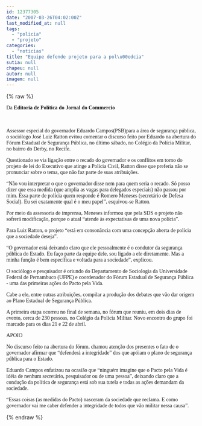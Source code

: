 ```yaml
---
id: 12377305
date: "2007-03-26T04:02:00Z"
last_modified_at: null
tags:
  - "policia"
  - "projeto"
categories:
  - "noticias"
title: "Equipe defende projeto para a pol\u00edcia"
sutia: null
chapeu: null
autor: null
imagem: null
---
```

{% raw %}
<p><P><FONT face=Verdana>Da <STRONG>Editoria de Política do Jornal do Commercio</STRONG></FONT></P></p>
<p><P>&nbsp;</P></p>
<p><P><FONT face=Verdana>Assessor especial do governador Eduardo Campos(PSB)para a área de segurança pública, o sociólogo José Luiz Ratton evitou comentar o discurso feito por Eduardo na abertura do Fórum Estadual de Segurança Pública, no último sábado, no Colégio da Polícia Militar, no bairro do Derby, no Recife. </FONT></P></p>
<p><P><FONT face=Verdana>Questionado se via ligação entre o recado do governador e os conflitos em torno do projeto de lei do Executivo que atinge a Polícia Civil, Ratton disse que preferia não se pronunciar sobre o tema, que não faz parte de suas atribuições.</FONT></P></p>
<p><P><FONT face=Verdana>“Não vou interpretar o que o governador disse nem para quem seria o recado. Só posso dizer que essa medida (que amplia as vagas para delegados especiais) não passou por mim. Essa parte de polícia quem responde é Romero Meneses (secretário de Defesa Social). Eu sei exatamente qual é o meu papel”, esquivou-se Ratton. </FONT></P></p>
<p><P><FONT face=Verdana>Por meio da assessoria de imprensa, Meneses informou que pela SDS o projeto não sofrerá modificação, porque o atual “atende às expectativas de uma nova polícia”.</FONT></P></p>
<p><P><FONT face=Verdana>Para Luiz Ratton, o projeto “está em consonância com uma concepção aberta de polícia que a sociedade deseja”. </FONT></P></p>
<p><P><FONT face=Verdana>“O governador está deixando claro que ele pessoalmente é o condutor da segurança pública do Estado. Eu faço parte da equipe dele, sou ligado a ele diretamente. Mas a minha função é bem específica e voltada para a sociedade”, explicou. </FONT></P></p>
<p><P><FONT face=Verdana>O sociólogo e pesquisador é oriundo do Departamento de Sociologia da Universidade Federal de Pernambuco (UFPE) e coordenador do Fórum Estadual de Segurança Pública - uma das primeiras ações do Pacto pela Vida. </FONT><FONT face=Verdana></FONT></P></p>
<p><P><FONT face=Verdana>Cabe a ele, entre outras atribuições, compilar a produção dos debates que vão dar origem ao Plano Estadual de Segurança Pública.</FONT></P></p>
<p><P><FONT face=Verdana>A primeira etapa ocorreu no final de semana, no fórum que reuniu, em dois dias de evento, cerca de 230 pessoas, no Colégio da Polícia Militar. Novo encontro do grupo foi marcado para os dias 21 e 22 de abril.</FONT></P></p>
<p><P><FONT face=Verdana>APOIO </FONT></P></p>
<p><P><FONT face=Verdana>No discurso feito na abertura do fórum, chamou atenção dos presentes o fato de o governador afirmar que “defenderá a integridade” dos que apóiam o plano de segurança pública para o Estado. </FONT></P></p>
<p><P><FONT face=Verdana>Eduardo Campos enfatizou na ocasião que “ninguém imagine que o Pacto pela Vida é idéia de nenhum secretário, pesquisador ou de uma pessoa”, deixando claro que a condução da política de segurança está sob sua tutela e todas as ações demandam da sociedade. </FONT><FONT face=Verdana></FONT></P></p>
<p><P><FONT face=Verdana>“Essas coisas (as medidas do Pacto) nasceram da sociedade que reclama. E como governador vai me caber defender a integridade de todos que vão militar nessa causa”. </P></FONT> </p>
{% endraw %}